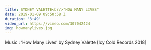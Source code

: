 ```yaml
---
title: SYDNEY VALETTE<br/>"HOW MANY LIVES"
date: 2019-01-09 09:50:58 Z
duration: '3:49'
video_url: https://vimeo.com/307042424
img: howmanylives.jpg
---
```


Music : ‘How Many Lives’ by Sydney Valette [Icy Cold Records 2018]
<BR>
  <BR><BR>